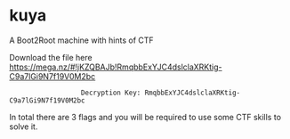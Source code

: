 # kuya
A Boot2Root machine with hints of CTF

Download the file here https://mega.nz/#!jKZQBAJb!RmqbbExYJC4dslclaXRKtig-C9a7lGi9N7f19V0M2bc
                      
                      Decryption Key: RmqbbExYJC4dslclaXRKtig-C9a7lGi9N7f19V0M2bc

In total there are 3 flags and you will be required to use some CTF skills to solve it.
